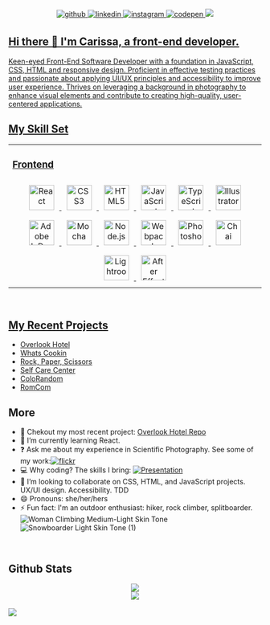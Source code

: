 <div  align="center">
</div>
<br/>
<div align="center">
<a href="https://github.com/CarissaHluchan" target="_blank">
<img src=https://img.shields.io/badge/github-%2324292e.svg?&style=for-the-badge&logo=github&logoColor=white alt=github style="margin-bottom: 5px;" />
</a>
<a href="https://linkedin.com/in/carissahluchan" target="_blank">
<img src=https://img.shields.io/badge/linkedin-%231E77B5.svg?&style=for-the-badge&logo=linkedin&logoColor=white alt=linkedin style="margin-bottom: 5px;" />
</a>
<a href="https://instagram.com/carissa.outside" target="_blank">
<img src=https://img.shields.io/badge/instagram-%23000000.svg?&style=for-the-badge&logo=instagram&logoColor=white alt=instagram style="margin-bottom: 5px;" />
</a>
<a href="https://codepen.com/Carissa-Hluchan" target="_blank">
<img src=https://img.shields.io/badge/codepen-%23131417.svg?&style=for-the-badge&logo=codepen&logoColor=white alt=codepen style="margin-bottom: 5px;" />
</a>  
<a href="https://replit.com/@CarissaHluchan" target="_blank">
<img src=https://img.shields.io/badge/Replit-F26207.svg?style=for-the-badge&logo=Replit&logoColor=white />
</div>

## Hi there 👋 I'm Carissa, a front-end developer.</div>  

Keen-eyed Front-End Software Developer with a foundation in JavaScript, CSS, HTML and responsive design. Proficient in effective testing practices and passionate about applying UI/UX principles and accessibility to improve user experience. Thrives on leveraging a background in photography to enhance visual elements and contribute to creating high-quality, user-centered applications.
  
## My Skill Set  
<table><tr><td valign="top" width="33%">

### Frontend  
<div align="center">  
<a href="https://reactjs.org/" target="_blank"><img style="margin: 10px" src="https://profilinator.rishav.dev/skills-assets/react-original-wordmark.svg" alt="React" height="50" /></a>  
<a href="https://www.w3schools.com/css/" target="_blank"><img style="margin: 10px" src="https://profilinator.rishav.dev/skills-assets/css3-original-wordmark.svg" alt="CSS3" height="50" /></a>  
<a href="https://en.wikipedia.org/wiki/HTML5" target="_blank"><img style="margin: 10px" src="https://profilinator.rishav.dev/skills-assets/html5-original-wordmark.svg" alt="HTML5" height="50" /></a>  
<a href="https://www.javascript.com/" target="_blank"><img style="margin: 10px" src="https://profilinator.rishav.dev/skills-assets/javascript-original.svg" alt="JavaScript" height="50" /></a>  
<a href="https://www.typescriptlang.org/" target="_blank"><img style="margin: 10px" src="https://profilinator.rishav.dev/skills-assets/typescript-original.svg" alt="TypeScript" height="50" /></a>  
<a href="https://www.adobe.com/in/products/illustrator.html" target="_blank"><img style="margin: 10px" src="https://profilinator.rishav.dev/skills-assets/adobe_illustrator-icon.svg" alt="Illustrator" height="50" /></a>  
<a href="https://www.adobe.com/in/products/indesign.html" target="_blank"><img style="margin: 10px" src="https://profilinator.rishav.dev/skills-assets/adobeindesign.svg" alt="Adobe InDesign" height="50" /></a>  
<a href="https://mochajs.org/" target="_blank"><img style="margin: 10px" src="https://profilinator.rishav.dev/skills-assets/mocha.png" alt="Mocha" height="50" /></a>  
<a href="https://nodejs.org/" target="_blank"><img style="margin: 10px" src="https://profilinator.rishav.dev/skills-assets/nodejs-original-wordmark.svg" alt="Node.js" height="50" /></a>  
<a href="https://webpack.js.org/" target="_blank"><img style="margin: 10px" src="https://profilinator.rishav.dev/skills-assets/webpack-original.svg" alt="Webpack" height="50" /></a>  
<a href="https://www.adobe.com/in/products/photoshop.html" target="_blank"><img style="margin: 10px" src="https://profilinator.rishav.dev/skills-assets/photoshop-plain.svg" alt="Photoshop" height="50" /></a>  
<a href="https://www.chaijs.com/" target="_blank"><img style="margin: 10px" src="https://profilinator.rishav.dev/skills-assets/chai.png" alt="Chai" height="50" /></a>  
<a href="https://www.adobe.com/products/photoshop-lightroom.html" target="_blank"><img style="margin: 10px" src="https://profilinator.rishav.dev/skills-assets/lightroom.png" alt="Lightroom" height="50" /></a>  
<a href="https://www.adobe.com/in/products/aftereffects.html" target="_blank"><img style="margin: 10px" src="https://profilinator.rishav.dev/skills-assets/aftereffects.png" alt="After Effects" height="50" /></a>  
</div>
</td></tr></table>  
<br/>

## My Recent Projects
- [Overlook Hotel](https://carissahluchan.github.io/overlook-hotel/)
- [Whats Cookin](https://github.com/CarissaHluchan/whats-cookin)
- [Rock, Paper, Scissors](https://carissahluchan.github.io/rock-paper-scissors/)
- [Self Care Center](https://carissahluchan.github.io/self-care-center/)
- [ColoRandom](https://carissahluchan.github.io/colorRandom/)
- [RomCom](https://rolearypro.github.io/romcom-With-Carissa/)

## More
  
- 🔭 Chekout my most recent project: [Overlook Hotel Repo](https://github.com/CarissaHluchan/overlook-hotel)
- 🌱 I’m currently learning React.  
- ❓ Ask me about my experience in Scientific Photography. See some of my work:[![flickr](https://img.shields.io/badge/Flickr-0063DC.svg?style=for-the-badge&logo=Flickr&logoColor=white)](https://www.flickr.com/photos/hurdstrom/)
- 💻 Why coding? The skills I bring: [![Presentation](https://img.shields.io/badge/Google%20Slides-FBBC04.svg?style=for-the-badge&logo=Google-Slides&logoColor=black)](https://docs.google.com/presentation/d/1BNgDOTi15TSLf2qjodGmVsleNTXNSJ1Oiq2xQEEKupQ/edit#slide=id.g2737dd05ca1_0_87)
- 👯 I’m looking to collaborate on CSS, HTML, and JavaScript projects. UX/UI design. Accessibility. TDD
- 😄 Pronouns: she/her/hers
- ⚡ Fun fact: I'm an outdoor enthusiast: hiker, rock climber, splitboarder. <br/>
![Woman Climbing Medium-Light Skin Tone](https://github.com/CarissaHluchan/carissahluchan/assets/162339081/34d92fce-8f64-411c-9e0f-00d20803abf1)
![Snowboarder Light Skin Tone (1)](https://github.com/CarissaHluchan/carissahluchan/assets/162339081/10390d7c-38e7-41c6-ba0d-19eafa4eecff)

<br/>  


## Github Stats  
<div align="center">
<img src="https://github-readme-stats.vercel.app/api?username=CarissaHluchan&show_icons=true&count_private=true&hide_border=true" />  
<br/>  
<img src="https://komarev.com/ghpvc/?username=CarissaHluchan&&style=flat-square" align="center" />
</div>  
<br/>  

<img src="https://gifdb.com/images/high/orange-cat-typing-happily-xy8wrku0apvtv3sb.gif"/>



